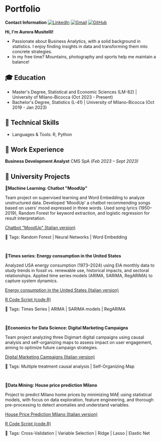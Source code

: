 # Portfolio

**Contact Information**
[![LinkedIn](https://img.shields.io/badge/LinkedIn-blue?logo=linkedin&logoColor=white)](https://www.linkedin.com/in/aurora-musitelli-bb1464195/)
[![Gmail](https://img.shields.io/badge/Gmail-red?logo=gmail&logoColor=white)](mailto:musitelliaurora@gmail.com)
[![GitHub](https://img.shields.io/badge/GitHub-black?logo=github&logoColor=white)](https://github.com/auroraMusitelli)

**Hi, I'm Aurora Musitelli!**
* Passionate about Business Analytics, with a solid background in statistics. I enjoy finding insights in data and transforming them into concrete strategies.
* In my free time? Mountains, photography and sports help me maintain a balance!

## 🎓 Education
* Master's Degree, Statistical and Economic Sciences (LM-82) | University of Milano-Bicocca (Oct 2023 - Present)
* Bachelor's Degree, Statistics (L-41) | University of Milano-Bicocca (Oct 2019 - Jan 2023)


## 📌 Technical Skills
* Languages & Tools: R, Python


## 📌 Work Experience
**Business Development Analyst** CMS SpA *(Feb 2023 – Sept 2023)*  


## 📌 University Projects

**📄Machine Learning: Chatbot "MoodUp"**

Team project on supervised learning and Word Embedding to analyze unstructured data. Developed 'MoodUp' a chatbot recommending songs based on users’ mood expressed in three words. Used song lyrics (1950–2019), Random Forest for keyword extraction, and logistic regression for result interpretation.

[Chatbot "MoodUp" (Italian version)](https://github.com/auroraMusitelli/Portfolio/blob/main/MoodUp_report.pdf)

📎 Tags: Random Forest | Neural Networks | Word Embedding 

&nbsp; 

**📄Times series: Energy consumption in the United States**

Analyzed USA energy consumption (1973–2024) using EIA monthly data to study trends in fossil vs. renewable use, historical impacts, and sectoral relationships. Applied time series models (ARIMA, SARIMA, RegARIMA) to capture system dynamics.

[Energy consumption in the United States (Italian version)](https://github.com/auroraMusitelli/Portfolio/blob/main/TimesSeriesEnergyConsumption_USA.pdf) 

[R Code Script (code.R)](https://github.com/auroraMusitelli/Portfolio/blob/main/TimesSeriesEnergyConsumption_USA.R)

📎 Tags: Times Series | ARIMA | SARIMA models | RegARIMA

&nbsp; 

**📄Economics for Data Science: Digital Marketing Campaigns**

Team project analyzing three Digimart digital campaigns using causal analysis and self-organizing maps to assess impact on user engagement, aiming to optimize future campaign strategies.

[Digital Marketing Campaigns (Italian version)](https://github.com/auroraMusitelli/Portfolio/blob/main/DigitalMarketingCampaigns.pdf)

📎 Tags: Multiple treatment causal analysis | Self-Organizing Map 

&nbsp; 

**📄Data Mining: House price prediction Milano**

Project to predict Milano home prices by minimizing MAE using statistical models, with focus on data exploration, feature engineering, and thorough pre-processing to detect anomalies and understand variables.

[House Price Prediction Milano (Italian version)](https://github.com/auroraMusitelli/Portfolio/blob/main/HousePricePredictionMilano.pdf)

[R Code Script (code.R)](https://github.com/auroraMusitelli/Portfolio/blob/main/HousePricePredictionMilano.R)

📎 Tags: Cross-Validation | Variable Selection | Ridge | Lasso | Elastic Net 

